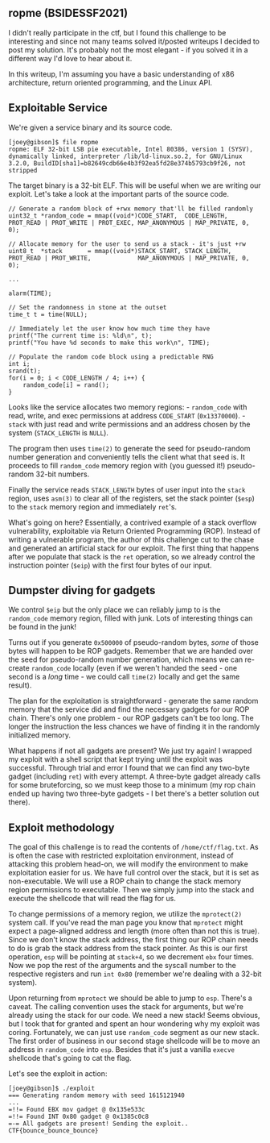 ## ropme (BSIDESSF2021)

I didn't really participate in the ctf, but I found this challenge to be
interesting and since not many teams solved it/posted writeups I decided to
post my solution. It's probably not the most elegant - if you solved it in a
different way I'd love to hear about it.

In this writeup, I'm assuming you have a basic understanding of x86 architecture,
return oriented programming, and the Linux API.

## Exploitable Service

We're given a service binary and its source code.

```
[joey@gibson]$ file ropme
ropme: ELF 32-bit LSB pie executable, Intel 80386, version 1 (SYSV), dynamically linked, interpreter /lib/ld-linux.so.2, for GNU/Linux 3.2.0, BuildID[sha1]=b82649cdb66e4b3f92ea5fd28e374b5793cb9f26, not stripped
```

The target binary is a 32-bit ELF. This will be useful when we are writing our
exploit. Let's take a look at the important parts of the source code.

```
// Generate a random block of +rwx memory that'll be filled randomly
uint32_t *random_code = mmap((void*)CODE_START,  CODE_LENGTH,  PROT_READ | PROT_WRITE | PROT_EXEC, MAP_ANONYMOUS | MAP_PRIVATE, 0, 0);

// Allocate memory for the user to send us a stack - it's just +rw
uint8_t  *stack       = mmap((void*)STACK_START, STACK_LENGTH, PROT_READ | PROT_WRITE,             MAP_ANONYMOUS | MAP_PRIVATE, 0, 0);

...

alarm(TIME);

// Set the randomness in stone at the outset
time_t t = time(NULL);

// Immediately let the user know how much time they have
printf("The current time is: %ld\n", t);
printf("You have %d seconds to make this work\n", TIME);

// Populate the random code block using a predictable RNG
int i;
srand(t);
for(i = 0; i < CODE_LENGTH / 4; i++) {
    random_code[i] = rand();
}

```
Looks like the service allocates two memory regions:
    - `random_code` with read, write, and exec permissions at address
      `CODE_START` (`0x13370000`).
    - `stack` with just read and write permissions and an address chosen by the
      system (`STACK_LENGTH` is `NULL`).

The program then uses `time(2)` to generate the seed for pseudo-random number
generation and conveniently tells the client what that seed is. It proceeds to
fill `random_code` memory region with (you guessed it!) pseudo-random 32-bit
numbers.

Finally the service reads `STACK_LENGTH` bytes of user input into the `stack`
region, uses `asm(3)` to clear all of the registers, set the stack pointer
(`$esp`) to the `stack` memory region and immediately `ret`'s.

What's going on here? Essentially, a contrived example of a stack overflow
vulnerability, exploitable via Return Oriented Programming (ROP). Instead of
writing a vulnerable program, the author of this challenge cut to the chase
and generated an artificial stack for our exploit. The first thing that happens
after we populate that stack is the `ret` operation, so we already control the
instruction pointer (`$eip`) with the first four bytes of our input.

## Dumpster diving for gadgets

We control `$eip` but the only place we can reliably jump to is the `random_code`
memory region, filled with junk. Lots of interesting things can be found in the
junk!

Turns out if you generate `0x500000` of pseudo-random bytes, *some* of those
bytes will happen to be ROP gadgets. Remember that we are handed over the seed
for pseudo-random number generation, which means we can re-create `random_code`
locally (even if we weren't handed the seed - one second is a *long* time - we
could call `time(2)` locally and get the same result).

The plan for the exploitation is straightforward - generate the same random
memory that the service did and find the necessary gadgets for our ROP chain.
There's only one problem - our ROP gadgets can't be too long. The longer
the instruction the less chances we have of finding it in the randomly
initialized memory.

What happens if not all gadgets are present? We just try again! I wrapped my
exploit with a shell script that kept trying until the exploit was successful.
Through trial and error I found that we can find any two-byte gadget (including
`ret`) with every attempt. A three-byte gadget already calls for some
bruteforcing, so we must keep those to a minimum (my rop chain ended up having
two three-byte gadgets - I bet there's a better solution out there).

## Exploit methodology

The goal of this challenge is to read the contents of `/home/ctf/flag.txt`. As
is often the case with restricted exploitation environment, instead of attacking
this problem head-on, we will modify the environment to make exploitation
easier for us. We have full control over the stack, but it is set as
non-executable. We will use a ROP chain to change the stack memory region
permissions to executable. Then we simply jump into the stack and execute the
shellcode that will read the flag for us.

To change permissions of a memory region, we utilize the `mprotect(2)` system
call. If you've read the man page you know that `mprotect` might expect a
page-aligned address and length (more often than not this is true). Since we
don't know the stack address, the first thing our ROP chain needs to do is grab
the stack address from the stack pointer. As this is our first operation, `esp`
will be pointing at `stack+4`, so we decrement `ebx` four times. Now we pop the
rest of the arguments and the syscall number to the respective registers and run
`int 0x80` (remember we're dealing with a 32-bit system).

Upon returning from `mprotect` we should be able to jump to `esp`. There's a
caveat. The calling convention uses the stack for arguments, but we're already
using the stack for our code. We need a new stack! Seems obvious, but I took
that for granted and spent an hour wondering why my exploit was coring.
Fortunately, we can just use `random_code` segment as our new stack. The first
order of business in our second stage shellcode will be to move an address in
`random_code` into `esp`. Besides that it's just a vanilla `execve` shellcode
that's going to cat the flag.

Let's see the exploit in action:

```
[joey@gibson]$ ./exploit
=== Generating random memory with seed 1615121940
...
=!!= Found EBX mov gadget @ 0x135e533c
=!!= Found INT 0x80 gadget @ 0x1385c0c8
=-= All gadgets are present! Sending the exploit..
CTF{bounce_bounce_bounce}
```


